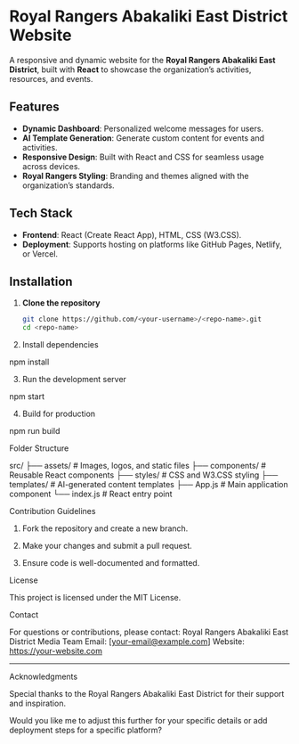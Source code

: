 

# Royal Rangers Abakaliki East District Website  

A responsive and dynamic website for the **Royal Rangers Abakaliki East District**, built with **React** to showcase the organization’s activities, resources, and events.  

## Features  
- **Dynamic Dashboard**: Personalized welcome messages for users.  
- **AI Template Generation**: Generate custom content for events and activities.  
- **Responsive Design**: Built with React and CSS for seamless usage across devices.  
- **Royal Rangers Styling**: Branding and themes aligned with the organization’s standards.  

## Tech Stack  
- **Frontend**: React (Create React App), HTML, CSS (W3.CSS).  
- **Deployment**: Supports hosting on platforms like GitHub Pages, Netlify, or Vercel.  

## Installation  

1. **Clone the repository**  
   ```bash
   git clone https://github.com/<your-username>/<repo-name>.git
   cd <repo-name>

2. Install dependencies

npm install


3. Run the development server

npm start


4. Build for production

npm run build



Folder Structure

src/
├── assets/         # Images, logos, and static files
├── components/     # Reusable React components
├── styles/         # CSS and W3.CSS styling
├── templates/      # AI-generated content templates
├── App.js          # Main application component
└── index.js        # React entry point

Contribution Guidelines

1. Fork the repository and create a new branch.


2. Make your changes and submit a pull request.


3. Ensure code is well-documented and formatted.



License

This project is licensed under the MIT License.

Contact

For questions or contributions, please contact:
Royal Rangers Abakaliki East District Media Team
Email: [your-email@example.com]
Website: https://your-website.com


---

Acknowledgments

Special thanks to the Royal Rangers Abakaliki East District for their support and inspiration.

Would you like me to adjust this further for your specific details or add deployment steps for a specific platform?

